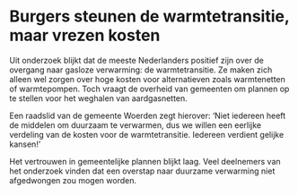# Burgers steunen de warmtetransitie, maar vrezen kosten

Uit onderzoek blijkt dat de meeste Nederlanders positief zijn over de overgang naar gasloze verwarming: de warmtetransitie. Ze maken zich alleen wel zorgen over hoge kosten voor alternatieven zoals warmtenetten of warmtepompen. Toch vraagt de overheid van gemeenten om plannen op te stellen voor het weghalen van aardgasnetten.

Een raadslid van de gemeente Woerden zegt hierover: ‘Niet iedereen heeft de middelen om duurzaam te verwarmen, dus we willen een eerlijke verdeling van de kosten voor de warmtetransitie. Iedereen verdient gelijke kansen!’

Het vertrouwen in gemeentelijke plannen blijkt laag. Veel deelnemers van het onderzoek vinden dat een overstap naar duurzame verwarming niet afgedwongen zou mogen worden.
